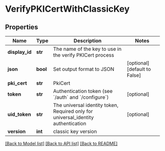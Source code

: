 # VerifyPKICertWithClassicKey

## Properties
Name | Type | Description | Notes
------------ | ------------- | ------------- | -------------
**display_id** | **str** | The name of the key to use in the verify PKICert process | 
**json** | **bool** | Set output format to JSON | [optional] [default to False]
**pki_cert** | **str** | PkiCert | 
**token** | **str** | Authentication token (see &#x60;/auth&#x60; and &#x60;/configure&#x60;) | [optional] 
**uid_token** | **str** | The universal identity token, Required only for universal_identity authentication | [optional] 
**version** | **int** | classic key version | 

[[Back to Model list]](../README.md#documentation-for-models) [[Back to API list]](../README.md#documentation-for-api-endpoints) [[Back to README]](../README.md)


